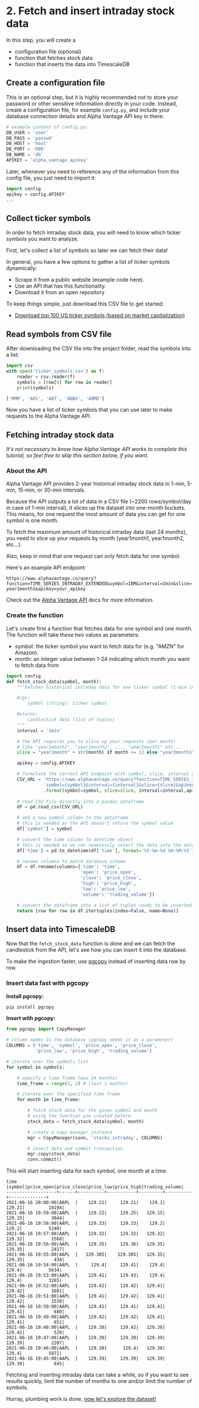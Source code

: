 # 2. Fetch and insert intraday stock data

In this step, you will create a 

* configuration file (optional)
* function that fetches stock data
* function that inserts the data into TimescaleDB

## Create a configuration file

This is an optional step, but it is highly recommended not to store your password or other sensitive information
directly in your code. Instead, create a configuration file, for example `config.py`, and include your 
database connection details and Alpha Vantage API key in there:

```python
# example content of config.py:
DB_USER = 'user'
DB_PASS = 'passwd'
DB_HOST = 'host'
DB_PORT = '000'
DB_NAME = 'db'
APIKEY = 'alpha_vantage_apikey'
```

Later, whenever you need to reference any of the information from this config file, you just need to import it:
```python
import config
apikey = config.APIKEY
...
```

## Collect ticker symbols

In order to fetch intraday stock data, you will need to know which ticker symbols you want to analyze.

First, let's collect a list of symbols so later we can fetch their data!

In general, you have a few options to gather a list of ticker symbols dynamically:

* Scrape it from a public website (example code here).
* Use an API that has this functionality.
* Download it from an open repository

To keep things simple, just download this CSV file to get started:

* [Download top 100 US ticker symbols (based on market capitalization)]()

## Read symbols from CSV file

After downloading the CSV file into the project folder, read the symbols into a list:

```python
import csv
with open('ticker_symbols.csv') as f:
    reader = csv.reader(f)
    symbols = [row[0] for row in reader]
    print(symbols)

['MMM', 'AOS', 'ABT', 'ABBV', 'ABMD']
```

Now you have a list of ticker symbols that you can use later to make requests to the Alpha Vantage API.

## Fetching intraday stock data

*It's not necessary to know how Alpha Vantage API works to complete this tutorial, so feel free to skip this section below, if you want.*

### About the API

Alpha Vantage API provides 2-year historical intraday stock data in 1-min, 5-min, 15-min, or 30-min 
intervals.

Because the API outputs a lot of data in a CSV file (~2200 rows/symbol/day in case of 1-min interval), it
slices up the dataset into one-month buckets. This means, for one request the most amount of data you can get for one symbol is one month.

To fetch the maximum amount of historical intraday data (last 24 months), you need to slice up your requests by month (year1month1, year1month2, etc...).

Also, keep in mind that one request can only fetch data for one symbol.

Here's an example API endpoint:

```https://www.alphavantage.co/query?function=TIME_SERIES_INTRADAY_EXTENDED&symbol=IBM&interval=1min&slice=year1month1&apikey=your_apikey```

Check out the [Alpha Vantage API](https://www.alphavantage.co/documentation/) docs for more information.

### Create the function

Let's create first a function that fetches data for one symbol and one month. The function will take these two values as parameters:

* symbol: the ticker symbol you want to fetch data for (e.g. "AMZN" for Amazon).
* month: an integer value between 1-24 indicating which month you want to fetch data from

```python
import config
def fetch_stock_data(symbol, month):
    """Fetches historical intraday data for one ticker symbol (1-min interval)

    Args:
        symbol (string): ticker symbol

    Returns:
        candlestick data (list of tuples)
    """
    interval = '1min'

    # the API requires you to slice up your requests (per month)
    # like "year1month1", "year1month2", ..., "year2month1" etc...
    slice = "year1month" + str(month) if month <= 12 else "year2month1" + str(month)

    apikey = config.APIKEY

    # formulate the correct API endpoint with symbol, slice, interval and apikey
    CSV_URL = 'https://www.alphavantage.co/query?function=TIME_SERIES_INTRADAY_EXTENDED&' \
              'symbol={symbol}&interval={interval}&slice={slice}&apikey={apikey}' \
              .format(symbol=symbol, slice=slice, interval=interval,apikey=apikey)
    
    # read CSV file directly into a pandas dataframe
    df = pd.read_csv(CSV_URL)

    # add a new symbol column to the dataframe
    # this is needed as the API doesn't return the symbol value
    df['symbol'] = symbol

    # convert the time column to datetime object
    # this is needed so we can seamlessly insert the data into the database later
    df['time'] = pd.to_datetime(df['time'], format='%Y-%m-%d %H:%M:%S')

    # rename columns to match database schema
    df = df.rename(columns={'time': 'time', 
                            'open': 'price_open', 
                            'close': 'price_close', 
                            'high': 'price_high',
                            'low': 'price_low',
                            'volume': 'trading_volume'})

    # convert the dataframe into a list of tuples ready to be inserted into the database
    return [row for row in df.itertuples(index=False, name=None)] 
```

## Insert data into TimescaleDB

Now that the `fetch_stock_data` function is done and we can fetch the candlestick from the API, let's see how you can insert it into the database.

To make the ingestion faster, use [pgcopy](https://pgcopy.readthedocs.io/en/latest/) instead of inserting
data row by row.

### Insert data fast with pgcopy

**Install pgcopy:**
```bash
pip install pgcopy
```

**Insert with pgcopy:**
```python
from pgcopy import CopyManager

# column names in the database (pgcopy needs it as a parameter)
COLUMNS = ('time', 'symbol', 'price_open', 'price_close', 
           'price_low', 'price_high', 'trading_volume')

# iterate over the symbols list
for symbol in symbols:

    # specify a time frame (max 24 months)
    time_frame = range(1, 2) # (last 1 months)

    # iterate over the specified time frame
    for month in time_frame:

        # fetch stock data for the given symbol and month
        # using the function you created before
        stock_data = fetch_stock_data(symbol, month)

        # create a copy manager instance
        mgr = CopyManager(conn, 'stocks_intraday', COLUMNS)

        # insert data and commit transaction
        mgr.copy(stock_data)
        conn.commit()
```
This will start inserting data for each symbol, one month at a time.

```
time               |symbol|price_open|price_close|price_low|price_high|trading_volume|
-------------------+------+----------+-----------+---------+----------+--------------+
2021-06-16 20:00:00|AAPL  |    129.21|     129.21|    129.1|    129.21|         10194|
2021-06-16 19:59:00|AAPL  |    129.22|     129.25|   129.15|    129.15|          3844|
2021-06-16 19:58:00|AAPL  |    129.33|     129.33|    129.2|     129.2|          5240|
2021-06-16 19:57:00|AAPL  |    129.32|     129.32|   129.32|    129.32|          1568|
2021-06-16 19:56:00|AAPL  |    129.35|     129.36|   129.35|    129.35|          2417|
2021-06-16 19:55:00|AAPL  |   129.385|    129.385|   129.35|    129.35|           434|
2021-06-16 19:54:00|AAPL  |     129.4|     129.41|    129.4|     129.4|          5634|
2021-06-16 19:53:00|AAPL  |    129.41|     129.43|    129.4|     129.4|          3265|
2021-06-16 19:52:00|AAPL  |    129.42|     129.42|   129.41|    129.42|          1681|
2021-06-16 19:51:00|AAPL  |    129.41|     129.42|   129.41|    129.42|          1530|
2021-06-16 19:50:00|AAPL  |    129.41|     129.41|   129.41|    129.41|           680|
2021-06-16 19:49:00|AAPL  |    129.42|     129.42|   129.41|    129.41|           651|
2021-06-16 19:48:00|AAPL  |    129.38|     129.42|   129.38|    129.42|           520|
2021-06-16 19:47:00|AAPL  |    129.39|     129.39|   129.39|    129.39|          2207|
2021-06-16 19:46:00|AAPL  |    129.38|      129.4|   129.38|     129.4|          5871|
2021-06-16 19:45:00|AAPL  |    129.39|     129.39|   129.39|    129.39|           845|
```

<highlight type="tip">
Fetching and inserting intraday data can take a while, so if you want to see results quickly, limit the number of months to one and/or limit the number of symbols.
</highlight>

Hurray, plumbing work is done, [now let's explore the dataset!]()